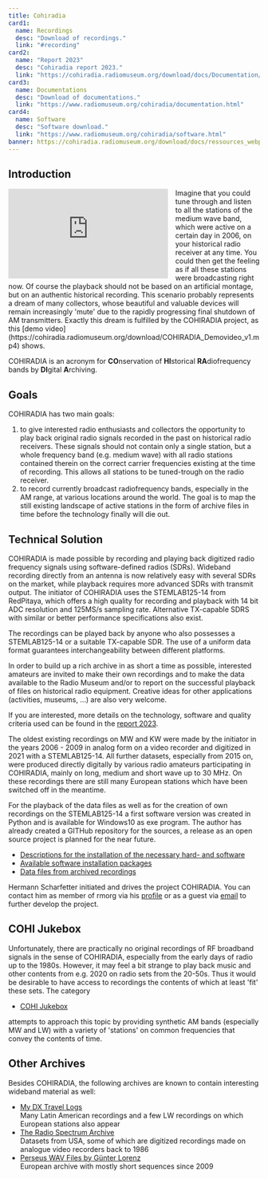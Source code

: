 ```yaml
---
title: Cohiradia
card1:
  name: Recordings
  desc: "Download of recordings."
  link: "#recording"
card2:
  name: "Report 2023"
  desc: "Cohiradia report 2023."
  link: "https://cohiradia.radiomuseum.org/download/docs/Documentation/COHIRADIA_Report2023_dt.pdf"
card3:
  name: Documentations
  desc: "Download of documentations."
  link: "https://www.radiomuseum.org/cohiradia/documentation.html"
card4:
  name: Software
  desc: "Software download."
  link: "https://www.radiomuseum.org/cohiradia/software.html"
banner: https://cohiradia.radiomuseum.org/download/docs/ressources_webpage/intropage_zierband2.png
---
```

## Introduction

<div style="float: left; margin-right: 15px;">
  <iframe width="320" height="180" src="https://cohiradia.radiomuseum.org/download/docs/Documentation/COHIRADIA_TimeMachine_English_YT.mp4"
          frameborder="0" allowfullscreen></iframe>
</div>
Imagine that you could tune through and listen to all the stations of the medium wave band, which were active on a certain day in 2006, on your historical radio receiver at any time. You could then get the feeling as if all these stations were broadcasting right now. Of course the playback should not be based on an artificial montage, but on an authentic historical recording. This scenario probably represents a dream of many collectors, whose beautiful and valuable devices will remain increasingly 'mute' due to the rapidly progressing final shutdown of AM transmitters. Exactly this dream is fulfilled by the COHIRADIA project, as this [demo video](https://cohiradia.radiomuseum.org/download/COHIRADIA_Demovideo_v1.mp4) shows.

COHIRADIA is an acronym for **CO**nservation of **HI**storical **RA**diofrequency bands by **DI**gital **A**rchiving.

## Goals
COHIRADIA has two main goals:

1) to give interested radio enthusiasts and collectors the opportunity to play back original radio signals recorded in the past on historical radio receivers. These signals should not contain only a single station, but a whole frequency band (e.g. medium wave) with all radio stations contained therein on the correct carrier frequencies existing at the time of recording. This allows all stations to be tuned-trough on the radio receiver.
2) to record currently broadcast radiofrequency bands, especially in the AM range, at various locations around the world. The goal is to map the still existing landscape of active stations in the form of archive files in time before the technology finally will die out.

 ## Technical Solution  
COHIRADIA is made possible by recording and playing back digitized radio frequency signals using software-defined radios (SDRs). Wideband recording directly from an antenna is now relatively easy with several SDRs on the market, while playback requires more advanced SDRs with transmit output. The initiator of COHIRADIA uses the STEMLAB125-14 from RedPitaya, which offers a high quality for recording and playback with 14 bit ADC resolution and 125MS/s sampling rate. Alternative TX-capable SDRS with similar or better performance specifications also exist.

The recordings can be played back by anyone who also possesses a STEMLAB125-14 or a suitable TX-capable SDR. The use of a uniform data format guarantees interchangeability between different platforms.

In order to build up a rich archive in as short a time as possible, interested amateurs are invited to make their own recordings and to make the data available to the Radio Museum and/or to report on the successful playback of files on historical radio equipment. Creative ideas for other applications (activities, museums, ...) are also very welcome.

If you are interested, more details on the technology, software and quality criteria used can be found in the [report 2023](https://cohiradia.radiomuseum.org/download/docs/Documentation/COHIRADIA_Report2023_engl.pdf).

The oldest existing recordings on MW and KW were made by the initiator in the years 2006 - 2009 in analog form on a video recorder and digitized in 2021 with a STEMLAB125-14. All further datasets, especially from 2015 on, were produced directly digitally by various radio amateurs participating in COHIRADIA, mainly on long, medium and short wave up to 30 MHz. On these recordings there are still many European stations which have been switched off in the meantime.

For the playback of the data files as well as for the creation of own recordings on the STEMLAB125-14 a first software version was created in Python and is available for Windows10 as exe program. The author has already created a GITHub repository for the sources, a release as an open source project is planned for the near future.

* [Descriptions for the installation of the necessary hard- and software](https://www.radiomuseum.org/cohiradia/hardware.html)
* [Available software installation packages](https://www.radiomuseum.org/cohiradia/software.html)
* [Data files from archived recordings](https://www.radiomuseum.org/cohiradia/#recording)

Hermann Scharfetter initiated and drives the project COHIRADIA. You can contact him as member of rmorg via his [profile](/dsp_profile.cfm?Member_Id=3642) or as a guest via [email](mailto:hermann.scharfetter@gmail.com) to further develop the project.

## COHI Jukebox
Unfortunately, there are practically no original recordings of RF broadband signals in the sense of COHIRADIA, especially from the early days of radio up to the 1980s. However, it may feel a bit strange to play back music and other contents from e.g. 2020 on radio sets from the 20-50s. Thus it would be desirable to have access to recordings the contents of which at least 'fit' these sets. The category

* [COHI Jukebox](https://www.radiomuseum.org/dsp_cohiradia.cfm?synthetic)

attempts to approach this topic by providing synthetic AM bands (especially MW and LW) with a variety of 'stations' on common frequencies that convey the contents of time.

## Other Archives
Besides COHIRADIA, the following archives are known to contain interesting wideband material as well:

* [My DX Travel Logs](https://www.donmooredxer.com)  
  Many Latin American recordings and a few LW recordings on which European stations also appear 
* [The Radio Spectrum Archive](https://spectrumarchive.org)  
  Datasets from USA, some of which are digitized recordings made on analogue video recorders back to 1986
* [Perseus WAV Files by Günter Lorenz](http://pira.fmlist.org/perseus/)  
  European archive with mostly short sequences since 2009
